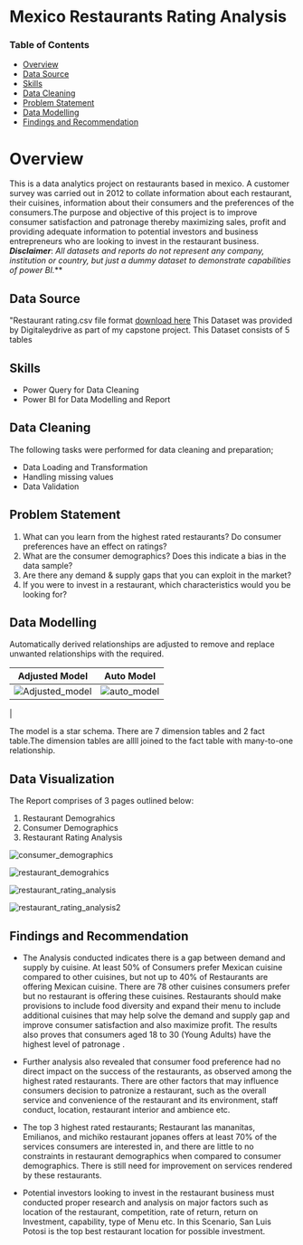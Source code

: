 # Mexico Restaurants Rating Analysis


### Table of Contents
- [Overview](#overview)
- [Data Source](#data-source)
- [Skills](#skills)
- [Data Cleaning](#data-cleaning)
- [Problem Statement](#problem-statement)
- [Data Modelling](#data-modelling)
- [Findings and Recommendation](#findings-and-recommendation)


# Overview
This is a data analytics project on restaurants based in mexico. A customer survey was carried out in 2012 to collate information about each restaurant, their cuisines, information about their consumers and the preferences of the consumers.The purpose and objective of this project is to improve consumer satisfaction and patronage thereby maximizing sales, profit and providing adequate information to potential investors and business entrepreneurs who are looking to invest in the restaurant business.
**_Disclaimer_**: _All datasets and reports do not represent any company, institution or country, but just a dummy dataset to demonstrate capabilities of power BI._**

## Data Source
"Restaurant rating.csv file format [download here](https://drive.google.com/file/d/1c1HKM8UTqwWOgexRLOtEJuxjBiA2N6xf/view?usp=drive_link) This Dataset was provided by Digitaleydrive as part of my capstone project.
This Dataset consists of  5 tables 

## Skills
-  Power Query for Data Cleaning
-  Power BI for Data Modelling and Report

 ## Data Cleaning
 The following tasks were performed for data cleaning and preparation;
 - Data Loading and Transformation
 - Handling missing values
 - Data Validation 

## Problem Statement
1. What can you learn from the highest rated restaurants? Do consumer preferences have an effect on ratings?
2. What are the consumer demographics? Does this indicate a bias in the data sample?
3. Are there any demand & supply gaps that you can exploit in the market?
4. If you were to invest in a restaurant, which characteristics would you be looking for?


## Data Modelling
Automatically derived relationships are adjusted to remove and replace unwanted relationships with the required.

Adjusted Model     |        Auto Model
:-----------------:| :-------------------:
![Adjusted_model](https://github.com/BukolaOrire/Restaurant_Ratings/assets/161165047/8fced2bc-ca0e-42b9-a67d-621cc94ebe23)  |   ![auto_model](https://github.com/BukolaOrire/Restaurant_Ratings/assets/161165047/9385bad0-a449-4606-b47e-6c7aa6d6504b)

 |

The model is a star schema.
There are 7 dimension tables and 2 fact table.The dimension tables are allll joined to the fact table with many-to-one relationship.

## Data Visualization
The Report comprises of 3 pages outlined below:
1.  Restaurant Demograhics
2.  Consumer Demographics
3.  Restaurant Rating Analysis

![consumer_demographics](https://github.com/BukolaOrire/Restaurant_Ratings/assets/161165047/86b30661-b924-423a-90b4-32e116c8a47c)

![restaurant_demograhics](https://github.com/BukolaOrire/Restaurant_Ratings/assets/161165047/508fb9ff-1f3d-4ee4-bac2-24a15af5b01e)

![restaurant_rating_analysis](https://github.com/BukolaOrire/Restaurant_Ratings/assets/161165047/1b91e047-55f0-4f93-93a3-912fcf5b14d3)

![restaurant_rating_analysis2](https://github.com/BukolaOrire/Restaurant_Ratings/assets/161165047/48604dc6-7d7f-4ee5-a4cf-5c62884126ae)





## Findings and Recommendation
- The Analysis conducted  indicates  there is a gap between demand and supply by cuisine. At least 50% of Consumers prefer Mexican cuisine compared to other cuisines, but 
  not up to  40% of Restaurants  are offering Mexican cuisine. There are 78 other cuisines consumers prefer but no restaurant is offering these cuisines. Restaurants should 
  make provisions to include food diversity and expand their menu to include additional cuisines that may  help solve the demand and supply gap and improve consumer 
  satisfaction and also  maximize profit. The results also proves that consumers aged 18 to 30 (Young Adults)  have  the highest level of patronage .
  
- Further analysis also revealed  that consumer food preference had no direct impact on the success of the restaurants, as observed among the highest rated restaurants. 
  There are other factors that may influence consumers decision to patronize a restaurant, such as the overall service and convenience of the restaurant and its 
  environment, staff conduct, location, restaurant interior and ambience etc.
  
- The top 3 highest rated restaurants; Restaurant las mananitas, Emilianos, and michiko restaurant jopanes offers at least 70% of the services consumers are interested in, 
   and there are little to no constraints in restaurant  demographics when compared to consumer demographics. There is still need for improvement on services rendered by 
   these restaurants.
  
- Potential investors looking to invest in the  restaurant business must conducted proper research and analysis on major factors such as location of the restaurant, 
  competition, rate of return, return on Investment, capability, type of Menu etc. In this Scenario, San Luis Potosi is the top best restaurant location for possible 
  investment.






















